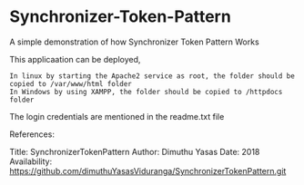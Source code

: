 # Synchronizer-Token-Pattern

A simple demonstration of how Synchronizer Token Pattern Works

This applicaation can be deployed,

    In linux by starting the Apache2 service as root, the folder should be copied to /var/www/html folder
    In Windows by using XAMPP, the folder should be copied to /httpdocs folder

The login credentials are mentioned in the readme.txt file

References:

Title: SynchronizerTokenPattern
Author: Dimuthu Yasas
Date: 2018
Availability: https://github.com/dimuthuYasasViduranga/SynchronizerTokenPattern.git
